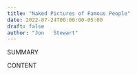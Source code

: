 ```yaml
---
title: "Naked Pictures of Famous People"
date: 2022-07-24T00:00:00-05:00
draft: false
author: "Jon   Stewart"
---
```


SUMMARY

<!--more-->

CONTENT